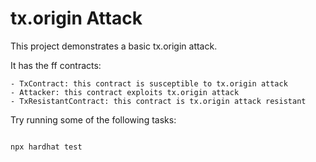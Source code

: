 # tx.origin Attack

This project demonstrates a basic tx.origin attack.

It has the ff contracts:

    - TxContract: this contract is susceptible to tx.origin attack
    - Attacker: this contract exploits tx.origin attack
    - TxResistantContract: this contract is tx.origin attack resistant

Try running some of the following tasks:

```shell

npx hardhat test
```
